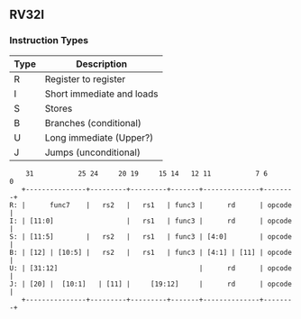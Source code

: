 ## RV32I

### Instruction Types

| Type | Description               |
|------|---------------------------|
| R    | Register to register      |
| I    | Short immediate and loads |
| S    | Stores                    |
| B    | Branches (conditional)    |
| U    | Long immediate (Upper?)   |
| J    | Jumps (unconditional)     |

```
    31           25 24     20 19     15 14   12 11           7 6      0
   +---------------+---------+---------+-------+--------------+--------+
R: |      func7    |   rs2   |   rs1   | func3 |      rd      | opcode |
I: | [11:0]                  |   rs1   | func3 |      rd      | opcode |
S: | [11:5]        |   rs2   |   rs1   | func3 | [4:0]        | opcode |
B: | [12] | [10:5] |   rs2   |   rs1   | func3 | [4:1] | [11] | opcode |
U: | [31:12]                                   |      rd      | opcode |
J: | [20] |  [10:1]   | [11] |     [19:12]     |      rd      | opcode |
   +---------------+---------+---------+-------+--------------+--------+
```
